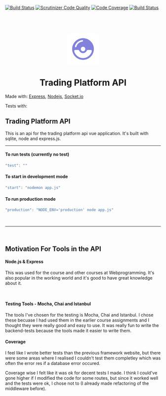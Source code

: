 [![Build Status](https://travis-ci.org/Maoo17/Trading-API.svg?branch=master)](https://travis-ci.org/Maoo17/Trading-API) [![Scrutinizer Code Quality](https://scrutinizer-ci.com/g/Maoo17/Trading-API/badges/quality-score.png?b=master)](https://scrutinizer-ci.com/g/Maoo17/Trading-API/?branch=master) [![Code Coverage](https://scrutinizer-ci.com/g/Maoo17/Trading-API/badges/coverage.png?b=master)](https://scrutinizer-ci.com/g/Maoo17/Trading-API/?branch=master) [![Build Status](https://scrutinizer-ci.com/g/Maoo17/Trading-API/badges/build.png?b=master)](https://scrutinizer-ci.com/g/Maoo17/Trading-API/build-status/master)

&nbsp;

&nbsp;

<div style="text-align:center">
<img src="public/images/poketrade_purple.png" alt="drawing" width="100"/>
</div>

<div style="text-align:center"></div>

<h1 style="text-align: center;">Trading Platform API</h1>

Made with:
[Express](https://vuejs.org/),
[Nodejs](https://vuetifyjs.com/en/),
[Socket.io](https://socket.io/)

Tests with:

## Trading Platform API

This is an api for the trading platform api vue application.
It's built with sqlite, node and express.js.


---

#### To run tests (currently no test) 
```javascript
"test": ""
```

#### To start in development mode
```javascript
"start": "nodemon app.js"
```
#### To run production mode

```javascript
"production": "NODE_ENV='production' node app.js"
```

&nbsp;

---


&nbsp;

## Motivation For Tools in the API

#### Node.js & Express

This was used for the course and other courses at Webprogramming. It's also popular in the working world and it's good to have great knowledge about it.

&nbsp;

#### Testing Tools - Mocha, Chai and Istanbul
The tools I've chosen for the testing is Mocha, Chai and Istanbul. I chose these becuase I had used them in the earlier course assignments and I thought they were really good and easy to use. It was really fun to write the backend-tests because the tools made it easier to write them.

#### Coverage
I feel like I wrote better tests than the previous framework website, but there were some areas where I realised I couldn't test them completley which was often the error res if a database error occured.

Coverage wise I felt like it was ok for decent tests I made. I think I could've gone higher if I modified the code for some routes, but since it worked well and the tests were ok, I chose not to (I already made refactoring of the middleware before).
